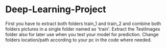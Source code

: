 # Deep-Learning-Project
First you have to extract both folders train_1 and train_2 and combine both folders pictures in a single folder named as 'train'.
Extract the TestImages folder also for later use when you test your model for prediction.
Change folders location/path according to your pc in the code where needed.
